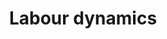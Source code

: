 ---
title: 'Labour dynamics'
description: 'Studies of fine grained mobility patterns of workers.'
cover: '/images/research_labour.webp'
research:
- labour-complexity
- labour-lfns
- labour-matching


---